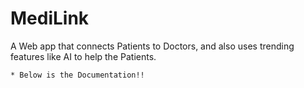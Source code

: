 # MediLink
A Web app that connects Patients to Doctors, and also uses trending features like AI to help the Patients.

    * Below is the Documentation!!
